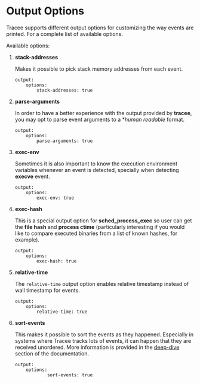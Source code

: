 # Output Options

Tracee supports different output options for customizing the way events are printed. For a complete list of available options.

Available options:

1. **stack-addresses**  

    Makes it possible to pick stack memory addresses from each event.

    ```
    output:
        options:
            stack-addresses: true
    ```

2. **parse-arguments**

    In order to have a better experience with the output provided by
    **tracee**, you may opt to parse event arguments to a **human
    *readable** format.

    ```
    output:
        options:
            parse-arguments: true
    ```

3. **exec-env**

    Sometimes it is also important to know the execution environment variables
    whenever an event is detected, specially when detecting **execve** event.

    ```
    output:
        options:
            exec-env: true

    ```

4. **exec-hash**

    This is a special output option for **sched_process_exec** so user can get
    the **file hash** and **process ctime** (particularly interesting if you
    would like to compare executed binaries from a list of known hashes, for
    example).

    ```
    output:
        options:
            exec-hash: true
    ```
5. **relative-time**

    The `relative-time` output option enables relative timestamp instead of wall timestamp for events.

    ```
    output:
        options:
            relative-time: true
    ```

6. **sort-events**

    This makes it possible to sort the events as they happened. Especially in systems where Tracee tracks lots of events, it can happen that they are received unordered. More information is provided in the [deep-dive](../deep-dive/ordering-events.md) section of the documentation.

    ```
    output:
        options:
                sort-events: true
    ```
